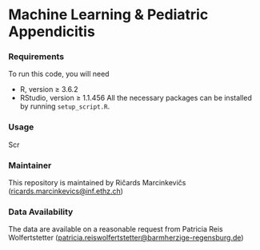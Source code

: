 # Machine Learning & Pediatric Appendicitis

### Requirements

To run this code, you will need
- R, version ≥ 3.6.2
- RStudio, version ≥ 1.1.456
All the necessary packages can be installed by running `setup_script.R`.

### Usage

Scr

### Maintainer 

This repository is maintained by Ričards Marcinkevičs ([ricards.marcinkevics@inf.ethz.ch](mailto:ricards.marcinkevics@inf.ethz.ch))

### Data Availability

The data are available on a reasonable request from Patricia Reis Wolfertstetter ([patricia.reiswolfertstetter@barmherzige-regensburg.de](mailto:patricia.reiswolfertstetter@barmherzige-regensburg.de))
